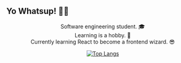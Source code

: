 ## Yo Whatsup! <span class="wave">👋😄</span>

<div align="center">
  
Software engineering student. 🎓 <br>
Learning is a hobby. 🤖<br>
Currently learning React to become a frontend wizard. 😎 <br>

[![Top Langs](https://github-readme-stats.vercel.app/api/top-langs/?username=vansitha&layout=compact&theme=codeSTACKr)](https://github.com/vansitha/github-readme-stats)
</div>
